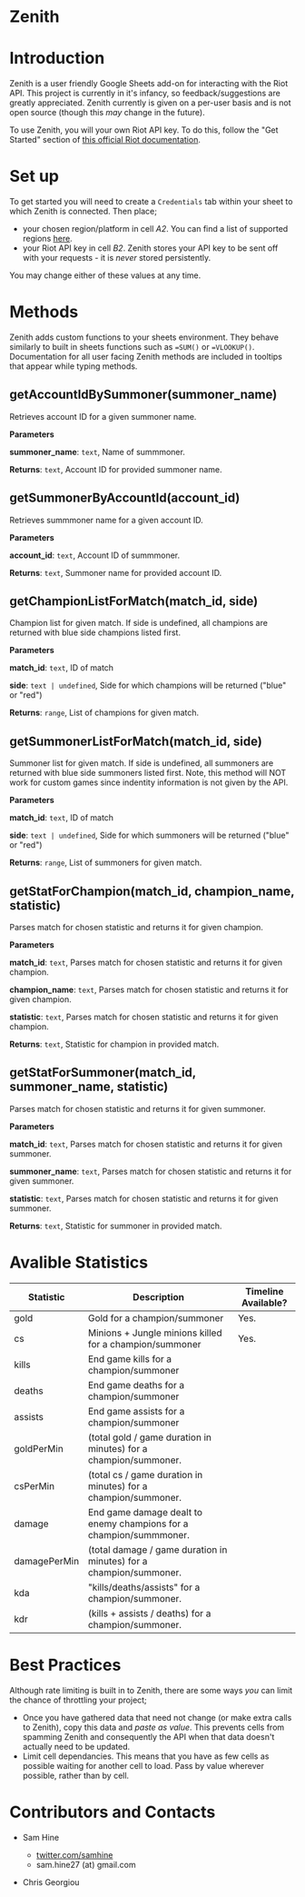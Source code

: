 # Zenith

# Introduction

Zenith is a user friendly Google Sheets add-on for interacting with the Riot API. This project is currently in it's infancy, so feedback/suggestions are greatly appreciated. Zenith currently is given on a per-user basis and is not open source (though this _may_ change in the future).

To use Zenith, you will your own Riot API key. To do this, follow the "Get Started" section of [this official Riot documentation](https://developer.riotgames.com/docs/portal).

# Set up

To get started you will need to create a `Credentials` tab within your sheet to which Zenith is connected. Then place;

- your chosen region/platform in cell _A2_. You can find a list of supported regions [here](https://developer.riotgames.com/docs/lol#_routing-values).
- your Riot API key in cell _B2_. Zenith stores your API key to be sent off with your requests - it is _never_ stored persistently.

You may change either of these values at any time.

# Methods

Zenith adds custom functions to your sheets environment. They behave similarly to built in sheets functions such as `=SUM()` or `=VLOOKUP()`. Documentation for all user facing Zenith methods are included in tooltips that appear while typing methods.

## getAccountIdBySummoner(summoner_name)

Retrieves account ID for a given summoner name.

**Parameters**

**summoner_name**: `text`, Name of summmoner.

**Returns**: `text`, Account ID for provided summoner name.

## getSummonerByAccountId(account_id)

Retrieves summmoner name for a given account ID.

**Parameters**

**account_id**: `text`, Account ID of summmoner.

**Returns**: `text`, Summoner name for provided account ID.

## getChampionListForMatch(match_id, side)

Champion list for given match. If side is undefined, all champions are returned with blue side champions listed first.

**Parameters**

**match_id**: `text`, ID of match

**side**: `text | undefined`, Side for which champions will be returned ("blue" or "red")

**Returns**: `range`, List of champions for given match.

## getSummonerListForMatch(match_id, side)

Summoner list for given match. If side is undefined, all summoners are returned with blue side summoners listed first. Note, this method will NOT work for custom games since indentity information is not given by the API.

**Parameters**

**match_id**: `text`, ID of match

**side**: `text | undefined`, Side for which summoners will be returned ("blue" or "red")

**Returns**: `range`, List of summoners for given match.

## getStatForChampion(match_id, champion_name, statistic)

Parses match for chosen statistic and returns it for given champion.

**Parameters**

**match_id**: `text`, Parses match for chosen statistic and returns it for given champion.

**champion_name**: `text`, Parses match for chosen statistic and returns it for given champion.

**statistic**: `text`, Parses match for chosen statistic and returns it for given champion.

**Returns**: `text`, Statistic for champion in provided match.

## getStatForSummoner(match_id, summoner_name, statistic)

Parses match for chosen statistic and returns it for given summoner.

**Parameters**

**match_id**: `text`, Parses match for chosen statistic and returns it for given summoner.

**summoner_name**: `text`, Parses match for chosen statistic and returns it for given summoner.

**statistic**: `text`, Parses match for chosen statistic and returns it for given summoner.

**Returns**: `text`, Statistic for summoner in provided match.

# Avalible Statistics

| Statistic    | Description                                                        | Timeline Available? |
| ------------ | ------------------------------------------------------------------ | ------------------- |
| gold         | Gold for a champion/summoner                                       | Yes.                |
| cs           | Minions + Jungle minions killed for a champion/summoner            | Yes.                |
| kills        | End game kills for a champion/summoner                             |                     |
| deaths       | End game deaths for a champion/summoner                            |                     |
| assists      | End game assists for a champion/summoner                           |                     |
| goldPerMin   | (total gold / game duration in minutes) for a champion/summoner.   |                     |
| csPerMin     | (total cs / game duration in minutes) for a champion/summoner.     |                     |
| damage       | End game damage dealt to enemy champions for a champion/summmoner. |                     |
| damagePerMin | (total damage / game duration in minutes) for a champion/summoner. |                     |
| kda          | "kills/deaths/assists" for a champion/summoner.                    |                     |
| kdr          | (kills + assists / deaths) for a champion/summoner.                |                     |

# Best Practices

Although rate limiting is built in to Zenith, there are some ways _you_ can limit the chance of throttling your project;

- Once you have gathered data that need not change (or make extra calls to Zenith), copy this data and _paste as value_. This prevents cells from spamming Zenith and consequently the API when that data doesn't actually need to be updated.
- Limit cell dependancies. This means that you have as few cells as possible waiting for another cell to load. Pass by value wherever possible, rather than by cell.

# Contributors and Contacts

- Sam Hine

  - [twitter.com/samhine](http://twitter.com/samhine)
  - sam.hine27 (at) gmail.com

- Chris Georgiou
